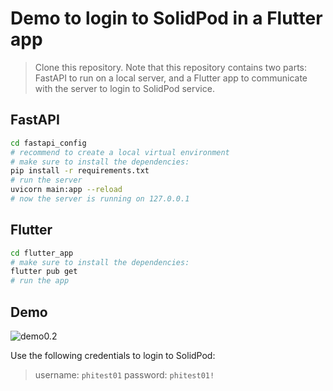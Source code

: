 # Demo to login to SolidPod in a Flutter app

> Clone this repository. Note that this repository contains two parts: FastAPI to run on a local server, and a Flutter app to communicate with the server to login to SolidPod service.

## FastAPI

```bash
cd fastapi_config
# recommend to create a local virtual environment
# make sure to install the dependencies:
pip install -r requirements.txt
# run the server
uvicorn main:app --reload
# now the server is running on 127.0.0.1
```

## Flutter

```bash
cd flutter_app
# make sure to install the dependencies:
flutter pub get
# run the app
```

## Demo

![demo0.2](https://cdn-std.droplr.net/files/acc_498334/YN6HvK)

Use the following credentials to login to SolidPod:

> username: `phitest01`
> password: `phitest01!`
